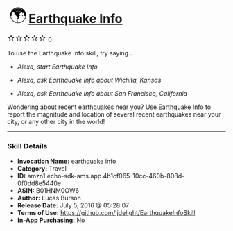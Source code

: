 # &nbsp;<img src="skill_icon" alt="Earthquake Info icon" width="36"> [Earthquake Info](http://alexa.amazon.com/#skills/amzn1.echo-sdk-ams.app.4b1cf065-10cc-460b-808d-0f0dd8e5440e)
![0 stars](../../images/ic_star_border_black_18dp_1x.png)![0 stars](../../images/ic_star_border_black_18dp_1x.png)![0 stars](../../images/ic_star_border_black_18dp_1x.png)![0 stars](../../images/ic_star_border_black_18dp_1x.png)![0 stars](../../images/ic_star_border_black_18dp_1x.png) 0

To use the Earthquake Info skill, try saying...

* *Alexa, start Earthquake Info*

* *Alexa, ask Earthquake Info about Wichita, Kansas*

* *Alexa, ask Earthquake Info about San Francisco, California*

Wondering about recent earthquakes near you? Use Earthquake Info to report the magnitude and location of several recent earthquakes near your city, or any other city in the world!

***

### Skill Details

* **Invocation Name:** earthquake info
* **Category:** Travel
* **ID:** amzn1.echo-sdk-ams.app.4b1cf065-10cc-460b-808d-0f0dd8e5440e
* **ASIN:** B01HNM0OW6
* **Author:** Lucas Burson
* **Release Date:** July 5, 2016 @ 05:28:07
* **Terms of Use:** https://github.com/ljdelight/EarthquakeInfoSkill
* **In-App Purchasing:** No

